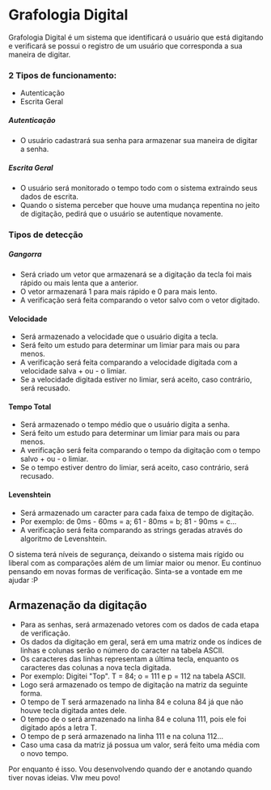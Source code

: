 # Grafologia Digital

Grafologia Digital é um sistema que identificará o usuário que está digitando e verificará se possui o registro de um usuário que corresponda a sua maneira de digitar.

### 2 Tipos de funcionamento:

  - Autenticação
  - Escrita Geral


##### Autenticação
  - O usuário cadastrará sua senha para armazenar sua maneira de digitar a senha.
  
##### Escrita Geral
  - O usuário será monitorado o tempo todo com o sistema extraindo seus dados de escrita.
  - Quando o sistema perceber que houve uma mudança repentina no jeito de digitação, pedirá que o usuário se autentique novamente.
  
### Tipos de detecção

##### Gangorra
- Será criado um vetor que armazenará se a digitação da tecla foi mais rápido ou mais lenta que a anterior.
- O vetor armazenará 1 para mais rápido e 0 para mais lento.
- A verificação será feita comparando o vetor salvo com o vetor digitado.

#### Velocidade
- Será armazenado a velocidade que o usuário digita a tecla.
- Será feito um estudo para determinar um limiar para mais ou para menos.
- A verificação será feita comparando a velocidade digitada com a velocidade salva + ou - o limiar.
- Se a velocidade digitada estiver no limiar, será aceito, caso contrário, será recusado.

#### Tempo Total
- Será armazenado o tempo médio que o usuário digita a senha.
- Será feito um estudo para determinar um limiar para mais ou para menos.
- A verificação será feita comparando o tempo da digitação com o tempo salvo + ou - o limiar.
- Se o tempo estiver dentro do limiar, será aceito, caso contrário, será recusado.

#### Levenshtein
- Será armazenado um caracter para cada faixa de tempo de digitação.
- Por exemplo: de 0ms - 60ms = a; 61 - 80ms = b; 81 - 90ms = c...
- A verificação será feita comparando as strings geradas através do algoritmo de Levenshtein.

O sistema terá níveis de segurança, deixando o sistema mais rígido ou liberal com as comparações além de um limiar maior ou menor.
Eu continuo pensando em novas formas de verificação. Sinta-se a vontade em me ajudar :P

## Armazenação da digitação
- Para as senhas, será armazenado vetores com os dados de cada etapa de verificação.
- Os dados da digitação em geral, será em uma matriz onde os índices de linhas e colunas serão o número do caracter na tabela ASCII.
- Os caracteres das linhas representam a última tecla, enquanto os caracteres das colunas a nova tecla digitada.
- Por exemplo: Digitei "Top". T = 84; o = 111 e p = 112 na tabela ASCII.
- Logo será armazenado os tempo de digitação na matriz da seguinte forma.
- O tempo de T será armazenado na linha 84 e coluna 84 já que não houve tecla digitada antes dele.
- O tempo de o será armazenado na linha 84 e coluna 111, pois ele foi digitado após a letra T.
- O tempo de p será armazenado na linha 111 e na coluna 112...
- Caso uma casa da matriz já possua um valor, será feito uma média com o novo tempo.


Por enquanto é isso. Vou desenvolvendo quando der e anotando quando tiver novas ideias. Vlw meu povo!

